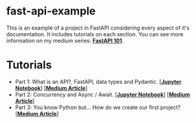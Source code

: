 # fast-api-example
This is an example of a project in FastAPI considering every aspect of it's documentation. It includes tutorials on each section. You can see more information on my medium series: **[FastAPI 101](https://medium.com/@christianguerra_50018/list/fast-api-101-dc8320138c86)**.

# Tutorials
- Part 1: What is an API?, FastAPI, data types and Pydantic. [**[Jupyter Notebook](/jupyter-notebooks/1-python-types.ipynb)**] [**[Medium Article](https://medium.com/@christianguerra_50018/fastapi-101-what-is-an-api-fastapi-data-types-and-pydantic-9e17721daf2b)**]
- Part 2: Concurrency and Async / Await. [**[Jupyter Notebook](/jupyter-notebooks/2-concurrency-and-async-await.ipynb)**] [**[Medium Article](https://medium.com/@christianguerra_50018/fastapi-101-part-2-concurrency-parallelism-and-async-await-abad244e6740)**]
- Part 3: You know Python but… How do we create our first project? [**[Medium Article](https://pub.towardsai.net/fastapi-101-part-3-you-know-python-but-how-do-we-create-our-first-project-2dae308cb566)**]